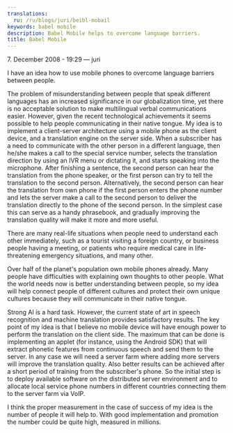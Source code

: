 ```yaml
---
translations:
  ru: /ru/blogs/juri/beibl-mobail
keywords: babel mobile
description: Babel Mobile helps to overcome language barriers.
title: Babel Mobile
---
```

<div class="meta"><span class="submitted">7. December 2008 - 19:29 — juri</span></div>

I have an idea how to use mobile phones to overcome language barriers between people.

The problem of misunderstanding between people that speak different languages has an increased significance in our globalization time, yet there is no acceptable solution to make multilingual verbal communications easier. However, given the recent technological achievements it seems possible to help people communicating in their native tongue. My idea is to implement a client-server architecture using a mobile phone as the client device, and a translation engine on the server side. When a subscriber has a need to communicate with the other person in a different language, then he/she makes a call to the special service number, selects the translation direction by using an IVR menu or dictating it, and starts speaking into the microphone. After finishing a sentence, the second person can hear the translation from the phone speaker, or the first person can try to tell the translation to the second person. Alternatively, the second person can hear the translation from own phone if the first person enters the phone number and lets the server make a call to the second person to deliver the translation directly to the phone of the second person. In the simplest case this can serve as a handy phrasebook, and gradually improving the translation quality will make it more and more useful.

There are many real-life situations when people need to understand each other immediately, such as a tourist visiting a foreign country, or business people having a meeting, or patients who require medical care in life-threatening emergency situations, and many other.

Over half of the planet's population own mobile phones already. Many people have difficulties with explaining own thoughts to other people. What the world needs now is better understanding between people, so my idea will help connect people of different cultures and protect their own unique cultures because they will communicate in their native tongue.

Strong AI is a hard task. However, the current state of art in speech recognition and machine translation provides satisfactory results. The key point of my idea is that I believe no mobile device will have enough power to perform the translation on the client side. The maximum that can be done is implementing an applet (for instance, using the Android SDK) that will extract phonetic features from continuous speech and send them to the server. In any case we will need a server farm where adding more servers will improve the translation quality. Also better results can be achieved after a short period of training from the subscriber's phone. So the initial step is to deploy available software on the distributed server environment and to allocate local service phone numbers in different countries connecting them to the server farm via VoIP.

I think the proper measurement in the case of success of my idea is the number of people it will help to. With good implementation and promotion the number could be quite high, measured in millions.
